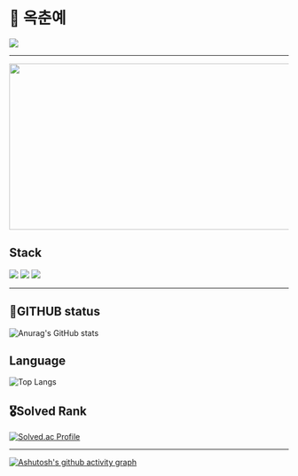 # 🐼 옥춘예
<img src="https://capsule-render.vercel.app/api?type=wave&color=auto&height=300&section=header&text=Okchun%20Yee&fontSize=90" />

---

<a href="https://www.gitanimals.org/en_US?utm_medium=image&utm_source=Okchun-Yee&utm_content=farm">
<img
  src="https://render.gitanimals.org/farms/Okchun-Yee"
  width="1200"
  height="300"
/>
</a>
  

## Stack
<div>
  <img src="https://img.shields.io/badge/C++-00599C?style=flat-square&logo=C%2B%2B&logoColor=white"/>
  <img src="https://img.shields.io/badge/C-A8B9CC?style=flat-square&logo=C&logoColor=white"/>
  <img src="https://img.shields.io/badge/Unity-222C37?style=flat-square&logo=Unity&logoColor=white">
</div> 

---

## 📌GITHUB status
![Anurag's GitHub stats](https://github-readme-stats.vercel.app/api?username=Okchun-Yee&show_icons=true&theme=radical)

## Language
![Top Langs](https://github-readme-stats.vercel.app/api/top-langs/?username=Okchun-Yee&layout=compact)

## 🎖️Solved Rank
[![Solved.ac Profile](http://mazassumnida.wtf/api/v2/generate_badge?boj=haj3158)](https://solved.ac/haj3158/)

---

[![Ashutosh's github activity graph](https://github-readme-activity-graph.vercel.app/graph?username=Okchun-Yee&theme=github-compact)](https://github.com/ashutosh00710/github-readme-activity-graph)

